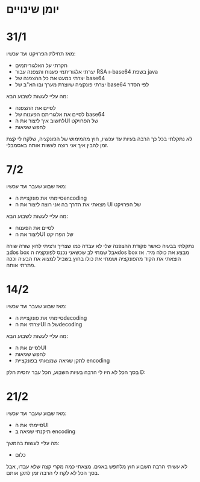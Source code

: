 # יומן שינויים
# 31/1
מאז תחילת הפרויקט ועד עכשיו:
- חקרתי על האלגוריתמים
- יצרתי אלגוריתמי פענוח והצפנה עבור RSA ו-base64 בשפת java
- יצרתי כמעט את כל ההצפנה של base64
- יצרתי פונקציה שיוצרת מערך ובו הא"ב של base64 לפי הסדר

מה עליי לעשות לשבוע הבא:

- לסיים את ההצפנה
- לסיים את אלגוריתם הפענוח של base64
- לחשוב איך ליצור את הUI של הפרויקט
- לחפש שגיאות

לא נתקלתי בכל כך הרבה בעיות עד עכשיו, חוץ מהמימוש של הפונקציה, שלקח לי קצת זמן להבין איך אני רוצה לעשות אותה באסמבלי. 

# 7/2
מאז שבוע שעבר ועד עכשיו:
- סיימתי את פונקציית הencoding
- מצאתי את הדרך בה אני רוצה ליצור את ה UI של הפרויקט

מה עליי לעשות לשבוע הבא:

- לסיים את הפענוח
- ליצור את הUI של הפרויקט

נתקלתי בבעיה כאשר פקודת ההצפנה שלי לא עבדה כמו שצריך ורציתי לרוץ שורה שורה בdos box אבל שמתי לב שכשאני נכנס לפונקציה הdos box מבצע את כולה מיד. אז הוצאתי את הקוד מהפונקציה ושמתי את כולו בחוץ בשביל למצוא את הבעיה וככה פתרתי אותה.

# 14/2
מאז שבוע שעבר ועד עכשיו:
- סיימתי את פונקציית הdecoding
- יצרתי את הUI של הdecoding

מה עליי לעשות לשבוע הבא:

- לסיים את הUI
- לחפש שגיאות
- לתקן שגיאה שמצאתי בפונקציית encoding

בסך הכל לא היו לי הרבה בעיות השבוע, הכל עבר יחסית חלק D:

# 21/2
מאז שבוע שעבר ועד עכשיו:
- סיימתי את הUI
- תיקנתי שגיאה ב encoding

מה עליי לעשות בהמשך:
- כלום

לא עשיתי הרבה השבוע חוץ מלחפש באגים. מצאתי כמה מקרי קצה שלא עבדו, אבל בסך הכל לא לקח לי הרבה זמן לתקן אותם.
